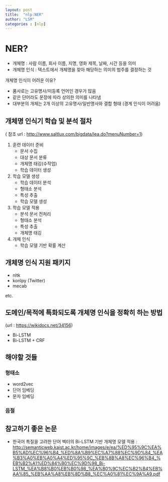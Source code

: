 ```yaml
---
layout: post
title:  "nlp:NER"
author: "LSM"
categories : [nlp]
---
```

# NER?
- 개체명 : 사람 이름, 회사 이름, 지명, 영화 제목, 날짜, 시간 등을 의미
- 개체명 인식 : 텍스트에서 개체명을 찾아 해당하는 의미의 범주를 결정하는 것

개체명 인식이 어려운 이유?
- 품사로는 고유명사/미등록 언어인 경우가 많음
- 같은 단어라도 문장에 따라 상의한 의미를 나타냄
- 대부분의 개체는 2개 이상의 고유명사/일반명사와 결합 형태
(경계 인식이 어려움)

## 개체명 인식기 학습 및 분석 절차

( 참조 url : http://www.saltlux.com/bigdata/lea.do?menuNumber=1)

1. 훈련 데이터 준비
    * 문서 수집
    * 대상 문서 분류
    * 개체명 태깅(수작업)
    * 학습 데이터 생성
2. 학습 모델 생성
    * 학습 데이터 분석
    * 형태소 분석
    * 특성 추출
    * 학습 모델 생성
3. 학습 모델 적용
    * 분석 문서 전처리
    * 형태소 분석
    * 특성 추출
    * 개체명 태깅
4. 개체 인식
    * 학습 모델 기반 확률 계산


## 개체명 인식 지원 패키지
- nltk
- konlpy (Twitter)
- mecab

etc.

## 도메인/목적에 특화되도록 개체명 인식을 정확히 하는 방법

(url : https://wikidocs.net/34156)

- Bi-LSTM
- Bi-LSTM + CRF

## 해야할 것들
### 형태소
- word2vec
- 단어 임베딩
- 문자 임베딩
### 음절

## 참고하기 좋은 논문
- 한국어 특질을 고려한 단어 벡터의 Bi-LSTM 기반 개체명 모델 적용 :  http://semanticweb.kaist.ac.kr/home/images/e/ea/%ED%95%9C%EA%B5%AD%EC%96%B4_%ED%8A%B9%EC%A7%88%EC%9D%84_%EA%B3%A0%EB%A0%A4%ED%95%9C_%EB%8B%A8%EC%96%B4_%EB%B2%A1%ED%84%B0%EC%9D%98_Bi-LSTM_%EA%B8%B0%EB%B0%98_%EA%B0%9C%EC%B2%B4%EB%AA%85_%EB%AA%A8%EB%8D%B8_%EC%A0%81%EC%9A%A9.pdf